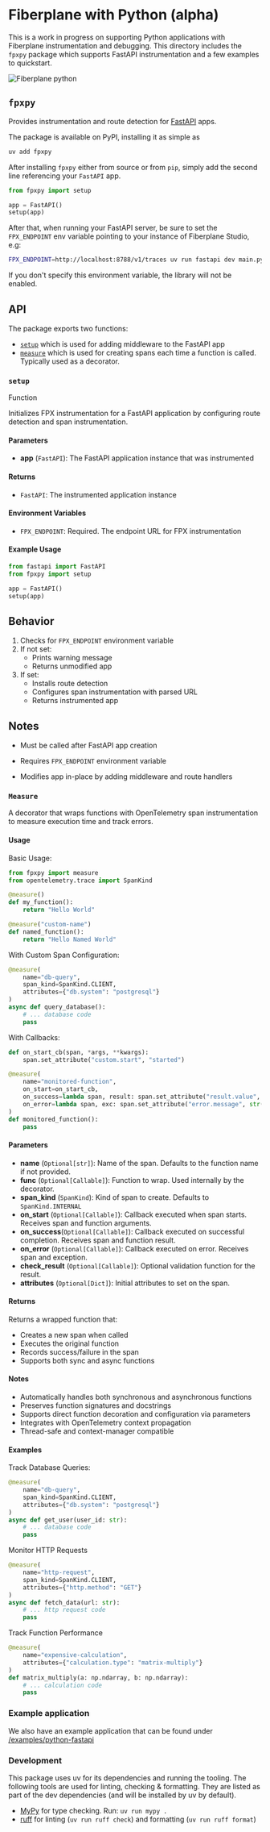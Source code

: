 # Fiberplane with Python (alpha)

This is a work in progress on supporting Python applications with Fiberplane instrumentation and debugging. This directory includes the `fpxpy` package which supports FastAPI instrumentation and a few examples to quickstart.

![Fiberplane python](../assets/studio-python.png)

## `fpxpy`

Provides instrumentation and route detection for [FastAPI](https://github.com/fastapi/fastapi) apps.

The package is available on PyPI, installing it as simple as

``` sh
uv add fpxpy
```

After installing `fpxpy` either from source or from `pip`, simply add the second line
referencing your `FastAPI` app.

```python
from fpxpy import setup

app = FastAPI()
setup(app)
```

After that, when running your FastAPI server, be sure to set the `FPX_ENDPOINT` env variable
pointing to your instance of Fiberplane Studio, e.g:

``` sh
FPX_ENDPOINT=http://localhost:8788/v1/traces uv run fastapi dev main.py
```

If you don't specify this environment variable, the library will not be enabled.

## API

The package exports two functions:

* [`setup`](#setup) which is used for adding middleware to the FastAPI app
* [`measure`](#measure) which is used for creating spans each time a function is called. Typically used as a decorator.

### `setup`

 Function

Initializes FPX instrumentation for a FastAPI application by configuring route detection and span instrumentation.

#### Parameters

* **app** (`FastAPI`): The FastAPI application instance that was instrumented

#### Returns

* `FastAPI`: The instrumented application instance

#### Environment Variables

* `FPX_ENDPOINT`: Required. The endpoint URL for FPX instrumentation

#### Example Usage

```python
from fastapi import FastAPI
from fpxpy import setup

app = FastAPI()
setup(app)
```

## Behavior

1. Checks for `FPX_ENDPOINT` environment variable
2. If not set:
   * Prints warning message
   * Returns unmodified app
3. If set:
   * Installs route detection
   * Configures span instrumentation with parsed URL
   * Returns instrumented app

## Notes

* Must be called after FastAPI app creation

* Requires `FPX_ENDPOINT` environment variable
* Modifies app in-place by adding middleware and route handlers

### `Measure`

A decorator that wraps functions with OpenTelemetry span instrumentation to measure execution time and track errors.

#### Usage

Basic Usage:

```python
from fpxpy import measure
from opentelemetry.trace import SpanKind

@measure()
def my_function():
    return "Hello World"

@measure("custom-name")
def named_function():
    return "Hello Named World"
```

With Custom Span Configuration:

```python
@measure(
    name="db-query",
    span_kind=SpanKind.CLIENT,
    attributes={"db.system": "postgresql"}
)
async def query_database():
    # ... database code
    pass
```

With Callbacks:

```python
def on_start_cb(span, *args, **kwargs):
    span.set_attribute("custom.start", "started")

@measure(
    name="monitored-function",
    on_start=on_start_cb,
    on_success=lambda span, result: span.set_attribute("result.value", str(result)),
    on_error=lambda span, exc: span.set_attribute("error.message", str(exc))
)
def monitored_function():
    pass
```

#### Parameters

* **name** (`Optional[str]`): Name of the span. Defaults to the function name if not provided.
* **func** (`Optional[Callable]`): Function to wrap. Used internally by the decorator.
* **span_kind** (`SpanKind`): Kind of span to create. Defaults to `SpanKind.INTERNAL`
* **on_start** (`Optional[Callable]`): Callback executed when span starts. Receives span and function arguments.
* **on_success**(`Optional[Callable]`): Callback executed on successful completion. Receives span and function result.
* **on_error** (`Optional[Callable]`): Callback executed on error. Receives span and exception.
* **check_result** (`Optional[Callable]`): Optional validation function for the result.
* **attributes** (`Optional[Dict]`): Initial attributes to set on the span.

#### Returns

Returns a wrapped function that:

* Creates a new span when called
* Executes the original function
* Records success/failure in the span
* Supports both sync and async functions

#### Notes

* Automatically handles both synchronous and asynchronous functions
* Preserves function signatures and docstrings
* Supports direct function decoration and configuration via parameters
* Integrates with OpenTelemetry context propagation
* Thread-safe and context-manager compatible

#### Examples

Track Database Queries:

```python
@measure(
    name="db-query",
    span_kind=SpanKind.CLIENT,
    attributes={"db.system": "postgresql"}
)
async def get_user(user_id: str):
    # ... database code
    pass
```

Monitor HTTP Requests

```python
@measure(
    name="http-request",
    span_kind=SpanKind.CLIENT,
    attributes={"http.method": "GET"}
)
async def fetch_data(url: str):
    # ... http request code
    pass
```

Track Function Performance

```python
@measure(
    name="expensive-calculation",
    attributes={"calculation.type": "matrix-multiply"}
)
def matrix_multiply(a: np.ndarray, b: np.ndarray):
    # ... calculation code
    pass
```

### Example application

We also have an example application that can be found under [/examples/python-fastapi](https://github.com/fiberplane/fpx/tree/main/examples/python-fastapi)

### Development

This package uses uv for its dependencies and running the tooling. The following tools are used for linting, checking & formatting. They are listed as part of the dev dependencies (and will be installed by uv by default).

* [MyPy](https://www.mypy-lang.org/) for type checking. Run: `uv run mypy .`
* [ruff](https://docs.astral.sh/ruff/formatter/) for linting (`uv run ruff check`) and formatting (`uv run ruff format`)
